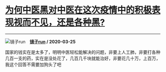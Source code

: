 # [为何中医黑对中医在这次疫情中的积极表现视而不见，还是各种黑?](https://www.zhihu.com/answer/1102415536)

-----------------------------------------------------------------------------

![镜子run](https://pic4.zhimg.com/v2-0d0e049bf2c990298a72aab80004c0d9.jpg?source=1940ef5c "镜子run")&emsp;**[镜子run](https://www.zhihu.com/people/jing-zi-run) / 2020-03-25**

国家的钱实在是太多了，明明中医轻松能解决的问题，非要上人工肺，非要打各种几百一支的药，实在是没处花了，几百几千块就能治好，非要花几十万，上百万，我这个回答不需要加狗头了吧


